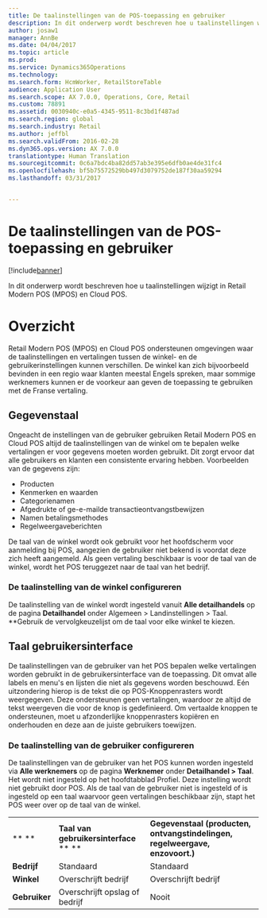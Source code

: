```yaml
---
title: De taalinstellingen van de POS-toepassing en gebruiker
description: In dit onderwerp wordt beschreven hoe u taalinstellingen wijzigt in Retail Modern POS (MPOS) en Cloud POS.
author: josaw1
manager: AnnBe
ms.date: 04/04/2017
ms.topic: article
ms.prod: 
ms.service: Dynamics365Operations
ms.technology: 
ms.search.form: HcmWorker, RetailStoreTable
audience: Application User
ms.search.scope: AX 7.0.0, Operations, Core, Retail
ms.custom: 78891
ms.assetid: 0030940c-e0a5-4345-9511-8c3bd1f487ad
ms.search.region: global
ms.search.industry: Retail
ms.author: jeffbl
ms.search.validFrom: 2016-02-28
ms.dyn365.ops.version: AX 7.0.0
translationtype: Human Translation
ms.sourcegitcommit: 0c6a7bdc4ba82dd57ab3e395e6dfb0ae4de31fc4
ms.openlocfilehash: bf5b75572529bb497d3079752de187f30aa59294
ms.lasthandoff: 03/31/2017


---
```


# <a name="pos-application-and-user-language-settings"></a>De taalinstellingen van de POS-toepassing en gebruiker

[!include[banner](includes/banner.md)]


In dit onderwerp wordt beschreven hoe u taalinstellingen wijzigt in Retail Modern POS (MPOS) en Cloud POS.

<a name="overview"></a>Overzicht
========

Retail Modern POS (MPOS) en Cloud POS ondersteunen omgevingen waar de taalinstellingen en vertalingen tussen de winkel- en de gebruikerinstellingen kunnen verschillen. De winkel kan zich bijvoorbeeld bevinden in een regio waar klanten meestal Engels spreken, maar sommige werknemers kunnen er de voorkeur aan geven de toepassing te gebruiken met de Franse vertaling.

## <a name="data-language"></a>Gegevenstaal
Ongeacht de instellingen van de gebruiker gebruiken Retail Modern POS en Cloud POS altijd de taalinstellingen van de winkel om te bepalen welke vertalingen er voor gegevens moeten worden gebruikt. Dit zorgt ervoor dat alle gebruikers en klanten een consistente ervaring hebben.  Voorbeelden van de gegevens zijn:

-   Producten
-   Kenmerken en waarden
-   Categorienamen
-   Afgedrukte of ge-e-mailde transactieontvangstbewijzen
-   Namen betalingsmethodes
-   Regelweergaveberichten

De taal van de winkel wordt ook gebruikt voor het hoofdscherm voor aanmelding bij POS, aangezien de gebruiker niet bekend is voordat deze zich heeft aangemeld. Als geen vertaling beschikbaar is voor de taal van de winkel, wordt het POS teruggezet naar de taal van het bedrijf.

### <a name="configuring-the-stores-language-setting"></a>De taalinstelling van de winkel configureren

De taalinstelling van de winkel wordt ingesteld vanuit **Alle detailhandels** op de pagina **Detailhandel** onder Algemeen &gt; Landinstellingen &gt; Taal. **Gebruik de vervolgkeuzelijst om de taal voor elke winkel te kiezen.

## <a name="user-interface-language"></a>Taal gebruikersinterface
De taalinstellingen van de gebruiker van het POS bepalen welke vertalingen worden gebruikt in de gebruikersinterface van de toepassing. Dit omvat alle labels en menu's en lijsten die niet als gegevens worden beschouwd. Eén uitzondering hierop is de tekst die op POS-Knoppenrasters wordt weergegeven. Deze ondersteunen geen vertalingen, waardoor ze altijd de tekst weergeven die voor de knop is gedefinieerd. Om vertaalde knoppen te ondersteunen, moet u afzonderlijke knoppenrasters kopiëren en onderhouden en deze aan de juiste gebruikers toewijzen.

### <a name="configuring-the-users-language-setting"></a>De taalinstelling van de gebruiker configureren

De taalinstellingen van de gebruiker van het POS kunnen worden ingesteld via **Alle werknemers** op de pagina **Werknemer** onder **Detailhandel &gt; Taal**.  Het wordt niet ingesteld op het hoofdtabblad Profiel.  Deze instelling wordt niet gebruikt door POS. Als de taal van de gebruiker niet is ingesteld of is ingesteld op een taal waarvoor geen vertalingen beschikbaar zijn, stapt het POS weer over op de taal van de winkel.  

|             |                            |                                                                   |
|-------------|----------------------------|-------------------------------------------------------------------|
| ** **       | **Taal van gebruikersinterface** ** **      | **Gegevenstaal (producten, ontvangstindelingen, regelweergave, enzovoort.)** |
| **Bedrijf** | Standaard                    | Standaard                                                           |
| **Winkel**   | Overschrijft bedrijf          | Overschrijft bedrijf                                                 |
| **Gebruiker**    | Overschrijft opslag of bedrijf | Nooit                                                             |






